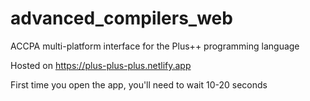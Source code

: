 # advanced_compilers_web

ACCPA multi-platform interface for the Plus++ programming language

Hosted on https://plus-plus-plus.netlify.app

First time you open the app, you'll need to wait 10-20 seconds